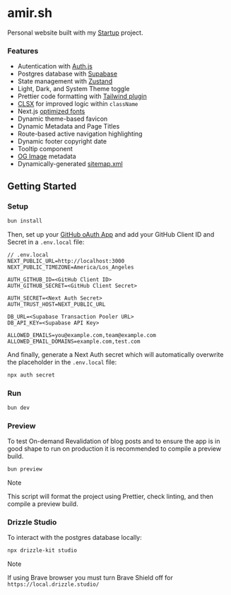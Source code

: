 # amir.sh

Personal website built with my [Startup](https://github.com/amirardalan/startup) project.

### Features

- Autentication with [Auth.js](https://authjs.dev/getting-started/installation?framework=next-js)
- Postgres database with [Supabase](https://supabase.com/docs/guides/database/overview)
- State management with [Zustand](https://github.com/pmndrs/zustand)
- Light, Dark, and System Theme toggle
- Prettier code formatting with [Tailwind plugin](https://tailwindcss.com/blog/automatic-class-sorting-with-prettier)
- [CLSX](https://github.com/lukeed/clsx) for improved logic within `className`
- Next.js [optimized fonts](https://nextjs.org/learn/dashboard-app/optimizing-fonts-images)
- Dynamic theme-based favicon
- Dynamic Metadata and Page Titles
- Route-based active navigation highlighting
- Dynamic footer copyright date
- Tooltip component
- [OG Image](https://vercel.com/docs/functions/og-image-generation) metadata
- Dynamically-generated [sitemap.xml](https://nextjs.org/docs/app/api-reference/file-conventions/metadata/sitemap)

## Getting Started

### Setup

```bash
bun install
```

Then, set up your [GitHub oAuth App](https://authjs.dev/getting-started/providers/github?framework=next-js) and add your GitHub Client ID and Secret in a `.env.local` file:

```
// .env.local
NEXT_PUBLIC_URL=http://localhost:3000
NEXT_PUBLIC_TIMEZONE=America/Los_Angeles

AUTH_GITHUB_ID=<GitHub Client ID>
AUTH_GITHUB_SECRET=<GitHub Client Secret>

AUTH_SECRET=<Next Auth Secret>
AUTH_TRUST_HOST=NEXT_PUBLIC_URL

DB_URL=<Supabase Transaction Pooler URL>
DB_API_KEY=<Supabase API Key>

ALLOWED_EMAILS=you@example.com,team@example.com
ALLOWED_EMAIL_DOMAINS=example.com,test.com
```

And finally, generate a Next Auth secret which will automatically overwrite the placeholder in the `.env.local` file:

```bash
npx auth secret
```

### Run

```bash
bun dev
```

### Preview

To test On-demand Revalidation of blog posts and to ensure the app is in good shape to run on production it is recommended to compile a preview build.

```bash
bun preview
```

> [!NOTE]
> This script will format the project using Prettier, check linting, and then compile a preview build.

### Drizzle Studio

To interact with the postgres database locally:

```bash
npx drizzle-kit studio
```

> [!NOTE]
> If using Brave browser you must turn Brave Shield off for `https://local.drizzle.studio/`
